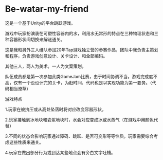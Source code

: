 # Be-watar-my-friend

这是一个基于Unity的平台跳跃游戏。

游戏中玩家扮演装在可塑性容器内的水，利用水无常形的特点在三种物理状态和三种容器形状间切换来解谜通关。

这是我和另外三人组队参加20年Tap游戏独立营的参赛作品，团队中我负责主策划和程序，负责游戏创意设计、关卡设计、和全部编码。

其他三人，两人为美术，一人为文案策划。

队伍成员都是第一次参加此类GameJam比赛，由于时间协调不当，游戏完成度不高，仅有一个没设计完的关卡，为赶时间，代码也是以实现功能为第一要务。（代码相当潦草）


游戏特点

1.玩家在被挤压或从高处坠落时将对应改变容器形状。

2.玩家接触到冰地块和岩浆地块时，水会对应变成冰或水蒸气（在游戏中用颜色代替）

3.不同的状态会影响玩家通过障碍、跳跃、是否可变形等等性质，玩家需要综合考虑这些性质来通关。

4.玩家在做出部分行为或到达某些地点会有旁白文字吐槽。










